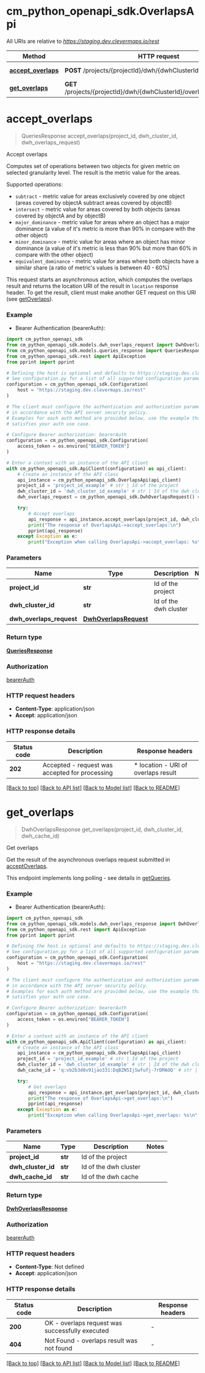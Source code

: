 # cm_python_openapi_sdk.OverlapsApi

All URIs are relative to *https://staging.dev.clevermaps.io/rest*

Method | HTTP request | Description
------------- | ------------- | -------------
[**accept_overlaps**](OverlapsApi.md#accept_overlaps) | **POST** /projects/{projectId}/dwh/{dwhClusterId}/overlaps | Accept overlaps
[**get_overlaps**](OverlapsApi.md#get_overlaps) | **GET** /projects/{projectId}/dwh/{dwhClusterId}/overlaps/{dwhCacheId} | Get overlaps


# **accept_overlaps**
> QueriesResponse accept_overlaps(project_id, dwh_cluster_id, dwh_overlaps_request)

Accept overlaps

Computes set of operations between two objects for given metric on selected granularity level. The result is the metric value for the areas.

Supported operations:
  * `subtract` - metric value for areas exclusively covered by one object (areas covered by objectA subtract areas covered by objectB)
  * `intersect` - metric value for areas covered by both objects (areas covered by objectA and by objectB)
  * `major_dominance` - metric value for areas where an object has a major dominance (a value of it's metric is more than 90% in compare with the other object)
  * `minor_dominance` - metric value for areas where an object has minor dominance (a value of it's metric is less than 90% but more than 60% in compare with the other object)
  * `equivalent_dominance` - metric value for areas where both objects have a similar share (a ratio of metric's values is between 40 - 60%)

This request starts an asynchronous action, which computes the overlaps result and returns the location URI of the result in `location` response header. To get the result, client must make another GET request on this URI (see [getOverlaps](#operation/getOverlaps)).


### Example

* Bearer Authentication (bearerAuth):

```python
import cm_python_openapi_sdk
from cm_python_openapi_sdk.models.dwh_overlaps_request import DwhOverlapsRequest
from cm_python_openapi_sdk.models.queries_response import QueriesResponse
from cm_python_openapi_sdk.rest import ApiException
from pprint import pprint

# Defining the host is optional and defaults to https://staging.dev.clevermaps.io/rest
# See configuration.py for a list of all supported configuration parameters.
configuration = cm_python_openapi_sdk.Configuration(
    host = "https://staging.dev.clevermaps.io/rest"
)

# The client must configure the authentication and authorization parameters
# in accordance with the API server security policy.
# Examples for each auth method are provided below, use the example that
# satisfies your auth use case.

# Configure Bearer authorization: bearerAuth
configuration = cm_python_openapi_sdk.Configuration(
    access_token = os.environ["BEARER_TOKEN"]
)

# Enter a context with an instance of the API client
with cm_python_openapi_sdk.ApiClient(configuration) as api_client:
    # Create an instance of the API class
    api_instance = cm_python_openapi_sdk.OverlapsApi(api_client)
    project_id = 'project_id_example' # str | Id of the project
    dwh_cluster_id = 'dwh_cluster_id_example' # str | Id of the dwh cluster
    dwh_overlaps_request = cm_python_openapi_sdk.DwhOverlapsRequest() # DwhOverlapsRequest | 

    try:
        # Accept overlaps
        api_response = api_instance.accept_overlaps(project_id, dwh_cluster_id, dwh_overlaps_request)
        print("The response of OverlapsApi->accept_overlaps:\n")
        pprint(api_response)
    except Exception as e:
        print("Exception when calling OverlapsApi->accept_overlaps: %s\n" % e)
```



### Parameters


Name | Type | Description  | Notes
------------- | ------------- | ------------- | -------------
 **project_id** | **str**| Id of the project | 
 **dwh_cluster_id** | **str**| Id of the dwh cluster | 
 **dwh_overlaps_request** | [**DwhOverlapsRequest**](DwhOverlapsRequest.md)|  | 

### Return type

[**QueriesResponse**](QueriesResponse.md)

### Authorization

[bearerAuth](../README.md#bearerAuth)

### HTTP request headers

 - **Content-Type**: application/json
 - **Accept**: application/json

### HTTP response details

| Status code | Description | Response headers |
|-------------|-------------|------------------|
**202** | Accepted - request was accepted for processing |  * location - URI of overlaps result <br>  |

[[Back to top]](#) [[Back to API list]](../README.md#documentation-for-api-endpoints) [[Back to Model list]](../README.md#documentation-for-models) [[Back to README]](../README.md)

# **get_overlaps**
> DwhOverlapsResponse get_overlaps(project_id, dwh_cluster_id, dwh_cache_id)

Get overlaps

Get the result of the asynchronous overlaps request submitted in [acceptOverlaps](#operation/acceptOverlaps).

This endpoint implements long polling - see details in [getQueries](#operation/getQueries).


### Example

* Bearer Authentication (bearerAuth):

```python
import cm_python_openapi_sdk
from cm_python_openapi_sdk.models.dwh_overlaps_response import DwhOverlapsResponse
from cm_python_openapi_sdk.rest import ApiException
from pprint import pprint

# Defining the host is optional and defaults to https://staging.dev.clevermaps.io/rest
# See configuration.py for a list of all supported configuration parameters.
configuration = cm_python_openapi_sdk.Configuration(
    host = "https://staging.dev.clevermaps.io/rest"
)

# The client must configure the authentication and authorization parameters
# in accordance with the API server security policy.
# Examples for each auth method are provided below, use the example that
# satisfies your auth use case.

# Configure Bearer authorization: bearerAuth
configuration = cm_python_openapi_sdk.Configuration(
    access_token = os.environ["BEARER_TOKEN"]
)

# Enter a context with an instance of the API client
with cm_python_openapi_sdk.ApiClient(configuration) as api_client:
    # Create an instance of the API class
    api_instance = cm_python_openapi_sdk.OverlapsApi(api_client)
    project_id = 'project_id_example' # str | Id of the project
    dwh_cluster_id = 'dwh_cluster_id_example' # str | Id of the dwh cluster
    dwh_cache_id = 'q:vb2b3d8v91jao331:DqBZN5IjSwfufj-7rDMAOQ' # str | Id of the dwh cache

    try:
        # Get overlaps
        api_response = api_instance.get_overlaps(project_id, dwh_cluster_id, dwh_cache_id)
        print("The response of OverlapsApi->get_overlaps:\n")
        pprint(api_response)
    except Exception as e:
        print("Exception when calling OverlapsApi->get_overlaps: %s\n" % e)
```



### Parameters


Name | Type | Description  | Notes
------------- | ------------- | ------------- | -------------
 **project_id** | **str**| Id of the project | 
 **dwh_cluster_id** | **str**| Id of the dwh cluster | 
 **dwh_cache_id** | **str**| Id of the dwh cache | 

### Return type

[**DwhOverlapsResponse**](DwhOverlapsResponse.md)

### Authorization

[bearerAuth](../README.md#bearerAuth)

### HTTP request headers

 - **Content-Type**: Not defined
 - **Accept**: application/json

### HTTP response details

| Status code | Description | Response headers |
|-------------|-------------|------------------|
**200** | OK - overlaps request was successfully executed |  -  |
**404** | Not Found - overlaps result was not found |  -  |

[[Back to top]](#) [[Back to API list]](../README.md#documentation-for-api-endpoints) [[Back to Model list]](../README.md#documentation-for-models) [[Back to README]](../README.md)


